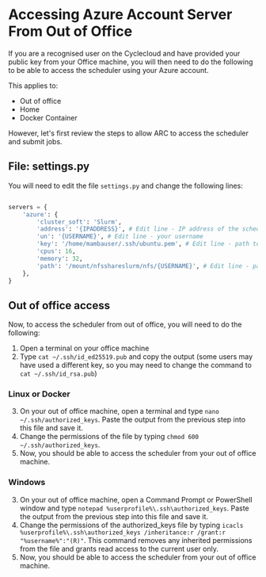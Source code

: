# Accessing Azure Account Server From Out of Office

If you are a recognised user on the Cyclecloud and have provided your public key from your Office machine, you will then need to do the following to be able to access the scheduler using your Azure account.

This applies to:

- Out of office
- Home
- Docker Container

However, let's first review the steps to allow ARC to access the scheduler and submit jobs.

## File: settings.py

You will need to edit the file `settings.py` and change the following lines:

```python

servers = {
    'azure': {
        'cluster_soft': 'Slurm',
        'address': '{IPADDRESS}', # Edit line - IP address of the scheduler if it changes
        'un': '{USERNAME}', # Edit line - your username
        'key': '/home/mambauser/.ssh/ubuntu.pem', # Edit line - path to private key
        'cpus': 16,
        'memory': 32,
        'path': '/mount/nfsshareslurm/nfs/{USERNAME}', # Edit line - path to shared folder. You will only need to edit the username part of the path
    },
}
```

## Out of office access

Now, to access the scheduler from out of office, you will need to do the following:

1. Open a terminal on your office machine
2. Type `cat ~/.ssh/id_ed25519.pub` and copy the output (some users may have used a different key, so you may need to change the command to `cat ~/.ssh/id_rsa.pub`)

### Linux or Docker

3. On your out of office machine, open a terminal and type `nano ~/.ssh/authorized_keys`. Paste the output from the previous step into this file and save it.
4. Change the permissions of the file by typing `chmod 600 ~/.ssh/authorized_keys`.
5. Now, you should be able to access the scheduler from your out of office machine.

### Windows

3. On your out of office machine, open a Command Prompt or PowerShell window and type `notepad %userprofile%\.ssh\authorized_keys`. Paste the output from the previous step into this file and save it.
4. Change the permissions of the authorized_keys file by typing `icacls %userprofile%\.ssh\authorized_keys /inheritance:r /grant:r "%username%":"(R)"`. This command removes any inherited permissions from the file and grants read access to the current user only.
5. Now, you should be able to access the scheduler from your out of office machine.